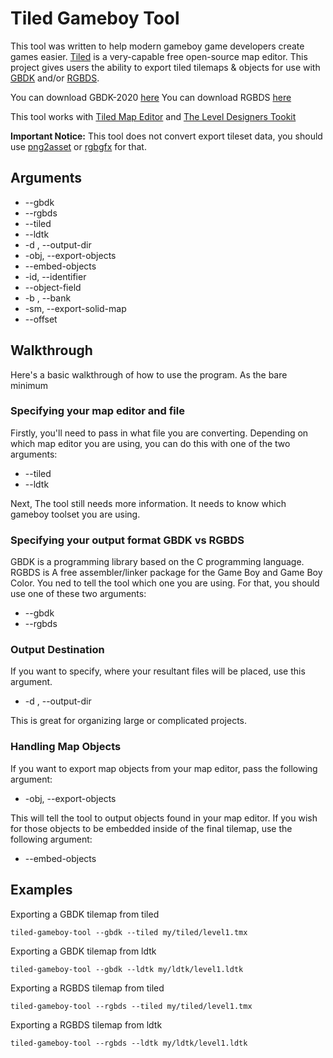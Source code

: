 # Tiled Gameboy Tool

This tool was written to help modern gameboy game developers create games easier. [Tiled]() is a very-capable free open-source map editor. This project gives users the ability to export tiled tilemaps & objects for use with [GBDK](https://github.com/gbdk-2020/gbdk-2020) and/or [RGBDS](https://rgbds.gbdev.io/).

You can download GBDK-2020 [here](https://github.com/gbdk-2020/gbdk-2020)
You can download RGBDS [here](https://rgbds.gbdev.io/)

This tool works with [Tiled Map Editor](https://www.mapeditor.org/) and [The Level Designers Tookit](https://ldtk.io/)

**Important Notice:** This tool does not convert export tileset data, you should use [png2asset](https://gbdk-2020.github.io/gbdk-2020/docs/api/docs_toolchain.html#autotoc_md124) or [rgbgfx](https://rgbds.gbdev.io/docs/v0.4.2/rgbgfx.1/) for that.

## Arguments

- --gbdk 
- --rgbds
- --tiled <tiled-tmx-file>
- --ldtk <ldtk-file>
- -d <directory>, --output-dir <directory>
- -obj, --export-objects
- --embed-objects
- -id, --identifier <identifier>
- --object-field <type> <name>
- -b <bank>, --bank <bank>
- -sm, --export-solid-map
- --offset <offset-value>

## Walkthrough

Here's a basic walkthrough of how to use the program. As the bare minimum

### Specifying your map editor and file

Firstly, you'll need to pass in what file you are converting. Depending on which map editor you are using, you can do this with one of the two arguments:

- --tiled <tiled-tmx-file>
- --ldtk <ldtk-file>

Next, The tool still needs more information. It needs to know which gameboy toolset you are using.

### Specifying your output format GBDK vs RGBDS

GBDK is a programming library based on the C programming language. RGBDS is A free assembler/linker package for the Game Boy and Game Boy Color. You ned to tell the tool which one you are using. For that, you should use one of these two arguments:

- --gbdk 
- --rgbds

### Output Destination

If you want to specify, where your resultant files will be placed, use this argument.

- -d <directory>, --output-dir <directory>

This is great for organizing large or complicated projects.

### Handling Map Objects

If you want to export map objects from your map editor, pass the following argument:

- -obj, --export-objects

This will tell the tool to output objects found in your map editor. If you wish for those objects to be embedded inside of the final tilemap, use the following argument:

- --embed-objects

## Examples

Exporting a GBDK tilemap from tiled

`tiled-gameboy-tool --gbdk --tiled my/tiled/level1.tmx`

Exporting a GBDK tilemap from ldtk

`tiled-gameboy-tool --gbdk --ldtk my/ldtk/level1.ldtk`

Exporting a RGBDS tilemap from tiled

`tiled-gameboy-tool --rgbds --tiled my/tiled/level1.tmx`

Exporting a RGBDS tilemap from ldtk

`tiled-gameboy-tool --rgbds --ldtk my/ldtk/level1.ldtk`